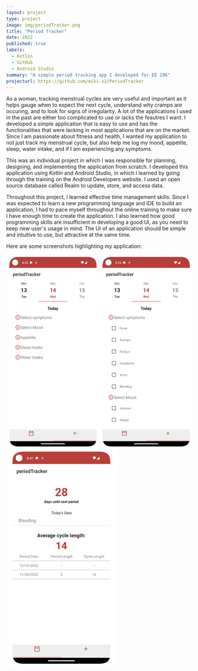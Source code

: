```yaml
---
layout: project
type: project
image: img/periodTracker.png
title: "Period Tracker"
date: 2022
published: true
labels:
  - Kotlin
  - GitHub
  - Android Studio
summary: "A simple period tracking app I developed for EE 296"
projecturl: https://github.com/miki-x2/PeriodTracker
---
```


As a woman, tracking menstrual cycles are very useful and important as it helps gauge when to expect the next cycle, understand why cramps are occuring, and to look for signs of irregularity. A lot of the applications I used in the past are either too complicated to use or lacks the feautres I want. I developed a simple application that is easy to use and has the functionalities that were lacking in most applications that are on the market. Since I am passionate about fitness and health, I wanted my application to not just track my menstrual cycle, but also help me log my mood, appetite, sleep, water intake, and if I am experiencing any symptoms. 

This was an individual project in which I was responsible for planning, designing, and implementing the application from scratch. I developed this application using Kotlin and Android Studio, in which I learned by going through the training on the Android Developers website. I used an open source database called Realm to update, store, and access data. 

Throughout this project, I learned effective time management skills. Since I was expected to learn a new programming language and IDE to build an application, I had to pace myself throughout the online training to make sure I have enough time to create the application. I also learned how good programming skills are insufficient in developing a good UI, as you need to keep new user's usage in mind. The UI of an application should be simple and intuitive to use, but attractive at the same time. 

Here are some screenshots highlighting my application:


<img width="600px" src="../img/PeriodTrackerScreenShot1.png">
<img width="300px" src="../img/PeriodTrackerScreenShot2.png">
